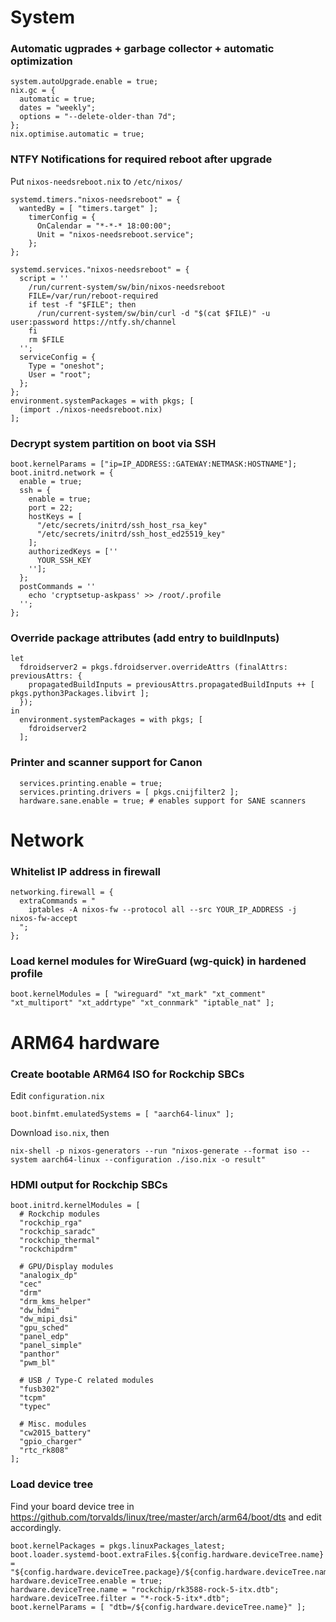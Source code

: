 # System
### Automatic ugprades + garbage collector + automatic optimization
```
system.autoUpgrade.enable = true;
nix.gc = {
  automatic = true;
  dates = "weekly";
  options = "--delete-older-than 7d";
};
nix.optimise.automatic = true;
```
### NTFY Notifications for required reboot after upgrade
Put `nixos-needsreboot.nix` to `/etc/nixos/`
```
systemd.timers."nixos-needsreboot" = {
  wantedBy = [ "timers.target" ];
    timerConfig = {
      OnCalendar = "*-*-* 18:00:00";
      Unit = "nixos-needsreboot.service";
    };
};

systemd.services."nixos-needsreboot" = {
  script = ''
    /run/current-system/sw/bin/nixos-needsreboot
    FILE=/var/run/reboot-required
    if test -f "$FILE"; then
      /run/current-system/sw/bin/curl -d "$(cat $FILE)" -u user:password https://ntfy.sh/channel
    fi
    rm $FILE
  '';
  serviceConfig = {
    Type = "oneshot";
    User = "root";
  };
};
environment.systemPackages = with pkgs; [
  (import ./nixos-needsreboot.nix)
];
```
### Decrypt system partition on boot via SSH
```
boot.kernelParams = ["ip=IP_ADDRESS::GATEWAY:NETMASK:HOSTNAME"];
boot.initrd.network = {
  enable = true;
  ssh = {
    enable = true;
    port = 22;
    hostKeys = [
      "/etc/secrets/initrd/ssh_host_rsa_key"
      "/etc/secrets/initrd/ssh_host_ed25519_key"
    ];
    authorizedKeys = [''
      YOUR_SSH_KEY
    ''];
  };
  postCommands = ''
    echo 'cryptsetup-askpass' >> /root/.profile
  '';
};
```
### Override package attributes (add entry to buildInputs)
```
let
  fdroidserver2 = pkgs.fdroidserver.overrideAttrs (finalAttrs: previousAttrs: {
    propagatedBuildInputs = previousAttrs.propagatedBuildInputs ++ [ pkgs.python3Packages.libvirt ];
  });
in
  environment.systemPackages = with pkgs; [
    fdroidserver2
  ];
```
### Printer and scanner support for Canon
```
  services.printing.enable = true;
  services.printing.drivers = [ pkgs.cnijfilter2 ];
  hardware.sane.enable = true; # enables support for SANE scanners
```
# Network
### Whitelist IP address in firewall
```
networking.firewall = {
  extraCommands = "
    iptables -A nixos-fw --protocol all --src YOUR_IP_ADDRESS -j nixos-fw-accept
  ";
};
```
### Load kernel modules for WireGuard (wg-quick) in hardened profile
```
boot.kernelModules = [ "wireguard" "xt_mark" "xt_comment" "xt_multiport" "xt_addrtype" "xt_connmark" "iptable_nat" ];
```
# ARM64 hardware
### Create bootable ARM64 ISO for Rockchip SBCs
Edit `configuration.nix`
```
boot.binfmt.emulatedSystems = [ "aarch64-linux" ];
```
Download `iso.nix`, then
```
nix-shell -p nixos-generators --run "nixos-generate --format iso --system aarch64-linux --configuration ./iso.nix -o result"
```
### HDMI output for Rockchip SBCs
```
boot.initrd.kernelModules = [ 
  # Rockchip modules
  "rockchip_rga"
  "rockchip_saradc"
  "rockchip_thermal"
  "rockchipdrm"

  # GPU/Display modules
  "analogix_dp"
  "cec"
  "drm"
  "drm_kms_helper"
  "dw_hdmi"
  "dw_mipi_dsi"
  "gpu_sched"
  "panel_edp"
  "panel_simple"
  "panthor"
  "pwm_bl"

  # USB / Type-C related modules
  "fusb302"
  "tcpm"
  "typec"

  # Misc. modules
  "cw2015_battery"
  "gpio_charger"
  "rtc_rk808"
];
```
### Load device tree
Find your board device tree in https://github.com/torvalds/linux/tree/master/arch/arm64/boot/dts and edit accordingly.
```
boot.kernelPackages = pkgs.linuxPackages_latest;
boot.loader.systemd-boot.extraFiles.${config.hardware.deviceTree.name} = "${config.hardware.deviceTree.package}/${config.hardware.deviceTree.name}";
hardware.deviceTree.enable = true;
hardware.deviceTree.name = "rockchip/rk3588-rock-5-itx.dtb";
hardware.deviceTree.filter = "*-rock-5-itx*.dtb";
boot.kernelParams = [ "dtb=/${config.hardware.deviceTree.name}" ];
```

